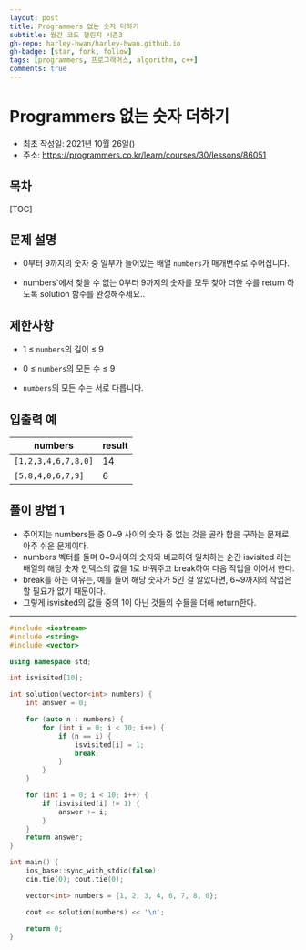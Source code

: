 ```yaml
---
layout: post
title: Programmers 없는 숫자 더하기
subtitle: 월간 코드 챌린지 시즌3
gh-repo: harley-hwan/harley-hwan.github.io
gh-badge: [star, fork, follow]
tags: [programmers, 프로그래머스, algorithm, c++]
comments: true
---
```


# Programmers 없는 숫자 더하기

- 최초 작성일: 2021년 10월 26일()
- 주소: https://programmers.co.kr/learn/courses/30/lessons/86051

## 목차

[TOC]

## 문제 설명

- 0부터 9까지의 숫자 중 일부가 들어있는 배열 `numbers`가 매개변수로 주어집니다. 

- numbers`에서 찾을 수 없는 0부터 9까지의 숫자를 모두 찾아 더한 수를 return 하도록 solution 함수를 완성해주세요..

  

## 제한사항

- 1 ≤ `numbers`의 길이 ≤ 9

- 0 ≤ `numbers`의 모든 수 ≤ 9

- `numbers`의 모든 수는 서로 다릅니다.

  

## 입출력 예

| numbers             | result |
| ------------------- | ------ |
| `[1,2,3,4,6,7,8,0]` | 14     |
| `[5,8,4,0,6,7,9]`   | 6      |

## 풀이 방법 1

- 주어지는 numbers들 중 0~9 사이의 숫자 중 없는 것을 골라 합을 구하는 문제로 아주 쉬운 문제이다.
- numbers 벡터를 돌며 0~9사이의 숫자와 비교하여 일치하는 순간 isvisited 라는 배열의 해당 숫자 인덱스의 값을 1로 바꿔주고 break하여 다음 작업을 이어서 한다.
- break를 하는 이유는, 예를 들어 해당 숫자가 5인 걸 알았다면, 6~9까지의 작업은 할 필요가 없기 때문이다.
- 그렇게 isvisited의 값들 중의 1이 아닌 것들의 수들을 더해 return한다.

---

```c++
#include <iostream>
#include <string>
#include <vector>

using namespace std;

int isvisited[10];

int solution(vector<int> numbers) {
    int answer = 0;

    for (auto n : numbers) {
        for (int i = 0; i < 10; i++) {
            if (n == i) {
                isvisited[i] = 1;
                break;
            }
        }
    }

    for (int i = 0; i < 10; i++) {
        if (isvisited[i] != 1) {
            answer += i;
        }
    }
    return answer;
}

int main() {
    ios_base::sync_with_stdio(false);
    cin.tie(0); cout.tie(0);

    vector<int> numbers = {1, 2, 3, 4, 6, 7, 8, 0};

    cout << solution(numbers) << '\n';

    return 0;
}
```
